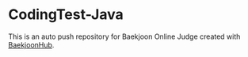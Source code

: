 # CodingTest-Java
This is an auto push repository for Baekjoon Online Judge created with [BaekjoonHub](https://github.com/BaekjoonHub/BaekjoonHub).
